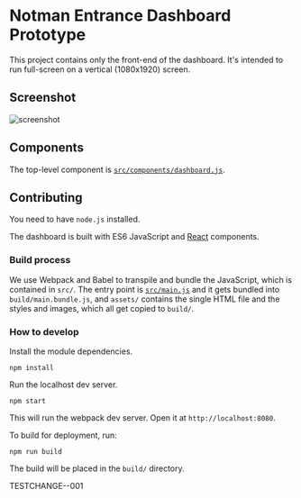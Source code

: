 
# Notman Entrance Dashboard Prototype

This project contains only the front-end of the dashboard. It's intended to run full-screen on a vertical (1080x1920) screen.

## Screenshot

![screenshot](screenshot.png)

## Components

The top-level component is [`src/components/dashboard.js`](src/components/dashboard.js).

## Contributing

You need to have `node.js` installed.

The dashboard is built with ES6 JavaScript and [React](https://facebook.github.io/react/) components.

### Build process

We use Webpack and Babel to transpile and bundle the JavaScript, which is contained in `src/`. The entry point is [`src/main.js`](src/main.js) and it gets bundled into `build/main.bundle.js`, and `assets/` contains the single HTML file and the styles and images, which all get copied to `build/`.

### How to develop

Install the module dependencies.
```
npm install
```

Run the localhost dev server.
```
npm start
```

This will run the webpack dev server. Open it at `http://localhost:8080`.

To build for deployment, run:

```
npm run build
```

The build will be placed in the `build/` directory.

TESTCHANGE--001

